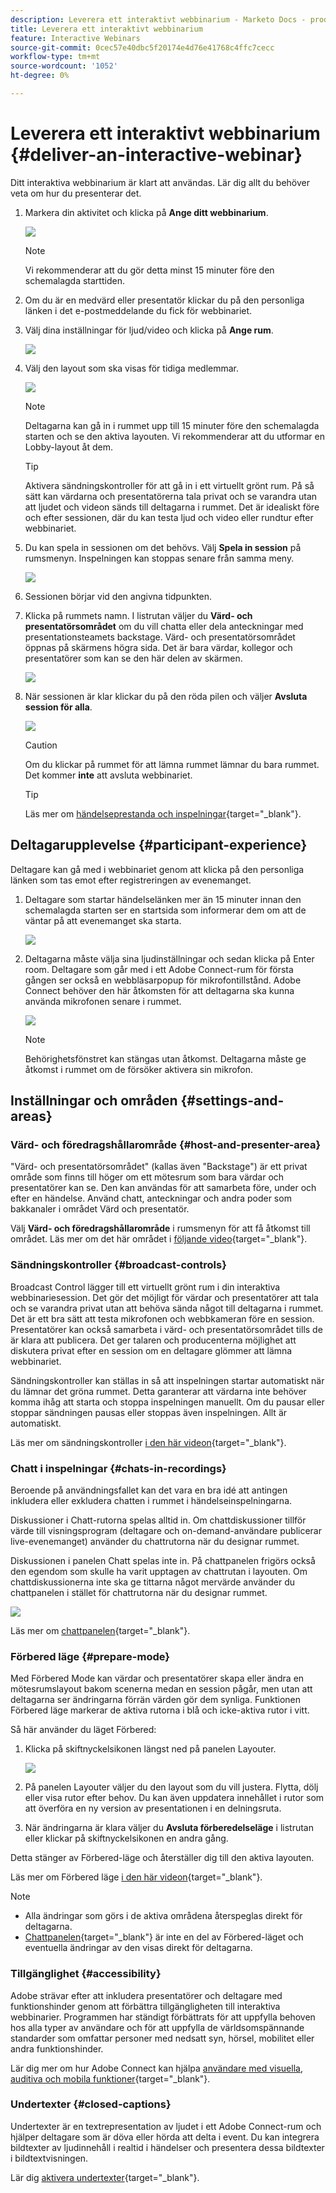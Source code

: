 ```yaml
---
description: Leverera ett interaktivt webbinarium - Marketo Docs - produktdokumentation
title: Leverera ett interaktivt webbinarium
feature: Interactive Webinars
source-git-commit: 0cec57e40dbc5f20174e4d76e41768c4ffc7cecc
workflow-type: tm+mt
source-wordcount: '1052'
ht-degree: 0%

---
```


# Leverera ett interaktivt webbinarium {#deliver-an-interactive-webinar}

Ditt interaktiva webbinarium är klart att användas. Lär dig allt du behöver veta om hur du presenterar det.

1. Markera din aktivitet och klicka på **Ange ditt webbinarium**.

   ![](assets/deliver-an-interactive-webinar-1.png)

   >[!NOTE]
   >
   >Vi rekommenderar att du gör detta minst 15 minuter före den schemalagda starttiden.

1. Om du är en medvärd eller presentatör klickar du på den personliga länken i det e-postmeddelande du fick för webbinariet.

1. Välj dina inställningar för ljud/video och klicka på **Ange rum**.

   ![](assets/deliver-an-interactive-webinar-2.png)

1. Välj den layout som ska visas för tidiga medlemmar.

   ![](assets/deliver-an-interactive-webinar-3.png)

   >[!NOTE]
   >
   >Deltagarna kan gå in i rummet upp till 15 minuter före den schemalagda starten och se den aktiva layouten. Vi rekommenderar att du utformar en Lobby-layout åt dem.

   >[!TIP]
   >
   >Aktivera sändningskontroller för att gå in i ett virtuellt grönt rum. På så sätt kan värdarna och presentatörerna tala privat och se varandra utan att ljudet och videon sänds till deltagarna i rummet. Det är idealiskt före och efter sessionen, där du kan testa ljud och video eller rundtur efter webbinariet.

1. Du kan spela in sessionen om det behövs. Välj **Spela in session** på rumsmenyn. Inspelningen kan stoppas senare från samma meny.

   ![](assets/deliver-an-interactive-webinar-4.png)

1. Sessionen börjar vid den angivna tidpunkten.

1. Klicka på rummets namn. I listrutan väljer du **Värd- och presentatörsområdet** om du vill chatta eller dela anteckningar med presentationsteamets backstage. Värd- och presentatörsområdet öppnas på skärmens högra sida. Det är bara värdar, kollegor och presentatörer som kan se den här delen av skärmen.

   ![](assets/deliver-an-interactive-webinar-5.png)

1. När sessionen är klar klickar du på den röda pilen och väljer **Avsluta session för alla**.

   ![](assets/deliver-an-interactive-webinar-6.png)

   >[!CAUTION]
   >
   >Om du klickar på rummet för att lämna rummet lämnar du bara rummet. Det kommer **inte** att avsluta webbinariet.

   >[!TIP]
   >
   >Läs mer om [händelseprestanda och inspelningar](/help/marketo/product-docs/demand-generation/events/interactive-webinars/event-workflows.md){target="_blank"}.

## Deltagarupplevelse {#participant-experience}

Deltagare kan gå med i webbinariet genom att klicka på den personliga länken som tas emot efter registreringen av evenemanget.

1. Deltagare som startar händelselänken mer än 15 minuter innan den schemalagda starten ser en startsida som informerar dem om att de väntar på att evenemanget ska starta.

   ![](assets/deliver-an-interactive-webinar-7.png)

1. Deltagarna måste välja sina ljudinställningar och sedan klicka på Enter room. Deltagare som går med i ett Adobe Connect-rum för första gången ser också en webbläsarpopup för mikrofontillstånd. Adobe Connect behöver den här åtkomsten för att deltagarna ska kunna använda mikrofonen senare i rummet.

   ![](assets/deliver-an-interactive-webinar-8.png)

   >[!NOTE]
   >
   >Behörighetsfönstret kan stängas utan åtkomst. Deltagarna måste ge åtkomst i rummet om de försöker aktivera sin mikrofon.

## Inställningar och områden {#settings-and-areas}

### Värd- och föredragshållarområde {#host-and-presenter-area}

&quot;Värd- och presentatörsområdet&quot; (kallas även &quot;Backstage&quot;) är ett privat område som finns till höger om ett mötesrum som bara värdar och presentatörer kan se. Den kan användas för att samarbeta före, under och efter en händelse. Använd chatt, anteckningar och andra poder som bakkanaler i området Värd och presentatör.

Välj **Värd- och föredragshållarområde** i rumsmenyn för att få åtkomst till området. Läs mer om det här området i [följande video](https://www.youtube.com/watch?v=11GkcvIUttY){target="_blank"}.

### Sändningskontroller {#broadcast-controls}

Broadcast Control lägger till ett virtuellt grönt rum i din interaktiva webbinariesession. Det gör det möjligt för värdar och presentatörer att tala och se varandra privat utan att behöva sända något till deltagarna i rummet. Det är ett bra sätt att testa mikrofonen och webbkameran före en session. Presentatörer kan också samarbeta i värd- och presentatörsområdet tills de är klara att publicera. Det ger talaren och producenterna möjlighet att diskutera privat efter en session om en deltagare glömmer att lämna webbinariet.

Sändningskontroller kan ställas in så att inspelningen startar automatiskt när du lämnar det gröna rummet. Detta garanterar att värdarna inte behöver komma ihåg att starta och stoppa inspelningen manuellt. Om du pausar eller stoppar sändningen pausas eller stoppas även inspelningen. Allt är automatiskt.

Läs mer om sändningskontroller [i den här videon](https://www.youtube.com/watch?v=TcoCeEJoyjg){target="_blank"}.

### Chatt i inspelningar {#chats-in-recordings}

Beroende på användningsfallet kan det vara en bra idé att antingen inkludera eller exkludera chatten i rummet i händelseinspelningarna.

Diskussioner i Chatt-rutorna spelas alltid in. Om chattdiskussioner tillför värde till visningsprogram (deltagare och on-demand-användare publicerar live-evenemanget) använder du chattrutorna när du designar rummet.

Diskussionen i panelen Chatt spelas inte in. På chattpanelen frigörs också den egendom som skulle ha varit upptagen av chattrutan i layouten. Om chattdiskussionerna inte ska ge tittarna något mervärde använder du chattpanelen i stället för chattrutorna när du designar rummet.

![](assets/deliver-an-interactive-webinar-9.png)

Läs mer om [chattpanelen](https://helpx.adobe.com/adobe-connect/using/notes-chat-q-a-polls.html#chat_panel){target="_blank"}.

### Förbered läge {#prepare-mode}

Med Förbered Mode kan värdar och presentatörer skapa eller ändra en mötesrumslayout bakom scenerna medan en session pågår, men utan att deltagarna ser ändringarna förrän värden gör dem synliga. Funktionen Förbered läge markerar de aktiva rutorna i blå och icke-aktiva rutor i vitt.

Så här använder du läget Förbered:

1. Klicka på skiftnyckelsikonen längst ned på panelen Layouter.

   ![](assets/deliver-an-interactive-webinar-10.png)

1. På panelen Layouter väljer du den layout som du vill justera. Flytta, dölj eller visa rutor efter behov. Du kan även uppdatera innehållet i rutor som att överföra en ny version av presentationen i en delningsruta.

1. När ändringarna är klara väljer du **Avsluta förberedelseläge** i listrutan eller klickar på skiftnyckelsikonen en andra gång.

Detta stänger av Förbered-läge och återställer dig till den aktiva layouten.

Läs mer om Förbered läge [ i den här videon](https://www.youtube.com/watch?v=kUya84sx-E4){target="_blank"}.

>[!NOTE]
>
>* Alla ändringar som görs i de aktiva områdena återspeglas direkt för deltagarna.
>* [Chattpanelen](https://helpx.adobe.com/adobe-connect/using/notes-chat-q-a-polls.html#chat_panel){target="_blank"} är inte en del av Förbered-läget och eventuella ändringar av den visas direkt för deltagarna.

### Tillgänglighet {#accessibility}

Adobe strävar efter att inkludera presentatörer och deltagare med funktionshinder genom att förbättra tillgängligheten till interaktiva webbinarier. Programmen har ständigt förbättrats för att uppfylla behoven hos alla typer av användare och för att uppfylla de världsomspännande standarder som omfattar personer med nedsatt syn, hörsel, mobilitet eller andra funktionshinder.

Lär dig mer om hur Adobe Connect kan hjälpa [användare med visuella, auditiva och mobila funktioner](https://helpx.adobe.com/adobe-connect/using/accessibility-features.html){target="_blank"}.

### Undertexter {#closed-captions}

Undertexter är en textrepresentation av ljudet i ett Adobe Connect-rum och hjälper deltagare som är döva eller hörda att delta i event. Du kan integrera bildtexter av ljudinnehåll i realtid i händelser och presentera dessa bildtexter i bildtextvisningen.

Lär dig [aktivera undertexter](https://helpx.adobe.com/adobe-connect/using/closed-captioning-html-client.html){target="_blank"}.
